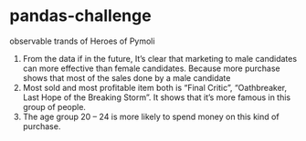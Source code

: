 # pandas-challenge

observable trands of Heroes of Pymoli

1.	From the data if in the future, It’s clear that marketing to male candidates can more effective than female candidates. Because more purchase shows that most of      the sales done by a male candidate
2.	Most sold and most profitable item both is “Final Critic”, “Oathbreaker, Last Hope of the Breaking Storm”. It shows that it’s more famous in this group of            people.
3.	The age group 20 – 24 is more likely to spend money on this kind of purchase.
